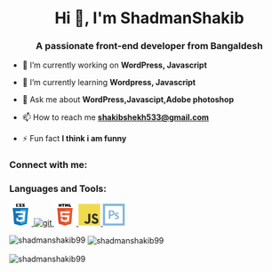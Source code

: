 <h1 align="center">Hi 👋, I'm ShadmanShakib</h1>
<h3 align="center">A passionate front-end developer from Bangaldesh</h3>



- 🔭 I’m currently working on **WordPress, Javascript**

- 🌱 I’m currently learning **Wordpress, Javascript**

- 💬 Ask me about **WordPress,Javascipt,Adobe photoshop**

- 📫 How to reach me **shakibshekh533@gmail.com**

- ⚡ Fun fact **I think i am funny**

<h3 align="left">Connect with me:</h3>
<p align="left">
</p>

<h3 align="left">Languages and Tools:</h3>
<p align="left"> <a href="https://www.w3schools.com/css/" target="_blank" rel="noreferrer"> <img src="https://raw.githubusercontent.com/devicons/devicon/master/icons/css3/css3-original-wordmark.svg" alt="css3" width="40" height="40"/> </a> <a href="https://git-scm.com/" target="_blank" rel="noreferrer"> <img src="https://www.vectorlogo.zone/logos/git-scm/git-scm-icon.svg" alt="git" width="40" height="40"/> </a> <a href="https://www.w3.org/html/" target="_blank" rel="noreferrer"> <img src="https://raw.githubusercontent.com/devicons/devicon/master/icons/html5/html5-original-wordmark.svg" alt="html5" width="40" height="40"/> </a> <a href="https://developer.mozilla.org/en-US/docs/Web/JavaScript" target="_blank" rel="noreferrer"> <img src="https://raw.githubusercontent.com/devicons/devicon/master/icons/javascript/javascript-original.svg" alt="javascript" width="40" height="40"/> </a> <a href="https://www.photoshop.com/en" target="_blank" rel="noreferrer"> <img src="https://raw.githubusercontent.com/devicons/devicon/master/icons/photoshop/photoshop-line.svg" alt="photoshop" width="40" height="40"/> </a> </p>

<p><img align="left" src="https://github-readme-stats.vercel.app/api/top-langs?username=shadmanshakib99&show_icons=true&locale=en&layout=compact" alt="shadmanshakib99" /></p>

<p>&nbsp;<img align="center" src="https://github-readme-stats.vercel.app/api?username=shadmanshakib99&show_icons=true&locale=en" alt="shadmanshakib99" /></p>

<p><img align="center" src="https://github-readme-streak-stats.herokuapp.com/?user=shadmanshakib99&" alt="shadmanshakib99" /></p>
